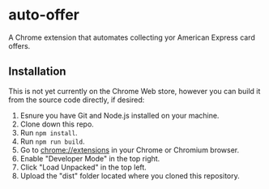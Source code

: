 # auto-offer

A Chrome extension that automates collecting yor American Express card offers.

## Installation

This is not yet currently on the Chrome Web store, however you can build it from the source code directly, if desired:

1. Esnure you have Git and Node.js installed on your machine.
2. Clone down this repo.
3. Run `npm install`.
4. Run `npm run build`.
5. Go to [chrome://extensions](chrome://extensions) in your Chrome or Chromium browser.
6. Enable "Developer Mode" in the top right.
7. Click "Load Unpacked" in the top left.
8. Upload the "dist" folder located where you cloned this repository.
